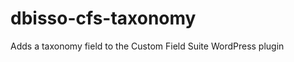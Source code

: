 dbisso-cfs-taxonomy
===================

Adds a taxonomy field to the Custom Field Suite WordPress plugin  
